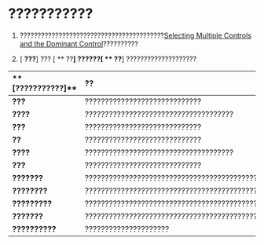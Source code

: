 
# ???????????

1. ?????????????????????????????????????????[Selecting Multiple Controls and the Dominant Control](b206fb74-2273-73c1-1558-1be91346054f.md)??????????
    
2. [ **???**] ??? [ ** ??**] ??????[ ** ??**] ????????????????????
    

|** **[???????????]****|**??**|
|:-----|:-----|
|**???**|?????????????????????????????|
|**????**|?????????????????????????????????????|
|**???**|?????????????????????????????|
|**??**|?????????????????????????????|
|**????**|?????????????????????????????????????|
|**???**|?????????????????????????????|
|**???????**|???????????????????????????????????????????????????????????????|
|**????????**|???????????????????????????????????????????????????????????????|
|**?????????**|????????????????????????????????????????????????????????????|
|**???????**|?????????????????????????????????????????????????????????|
|**??????????**|?????????????????????|
